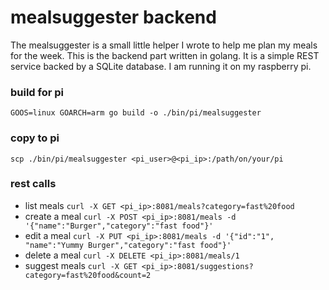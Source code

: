 # mealsuggester backend
The mealsuggester is a small little helper I wrote to help me plan my meals for the week. This is the backend part written in golang. It is a simple REST service backed by a SQLite database. I am running it on my raspberry pi.

### build for pi
`GOOS=linux GOARCH=arm go build -o ./bin/pi/mealsuggester`

### copy to pi
`scp ./bin/pi/mealsuggester <pi_user>@<pi_ip>:/path/on/your/pi`

### rest calls
* list meals 
    `curl -X GET <pi_ip>:8081/meals?category=fast%20food`
* create a meal
    `curl -X POST <pi_ip>:8081/meals -d '{"name":"Burger","category":"fast food"}'`
* edit a meal
    `curl -X PUT <pi_ip>:8081/meals -d '{"id":"1", "name":"Yummy Burger","category":"fast food"}'`
* delete a meal
    `curl -X DELETE <pi_ip>:8081/meals/1`
* suggest meals
    `curl -X GET <pi_ip>:8081/suggestions?category=fast%20food&count=2`